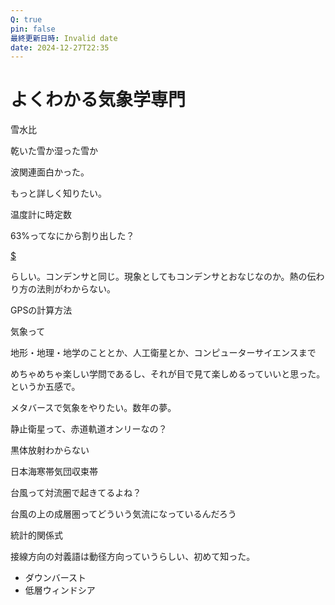 ```yaml
---
Q: true
pin: false
最終更新日時: Invalid date
date: 2024-12-27T22:35
---
```

# よくわかる気象学専門

雪水比

乾いた雪か湿った雪か

波関連面白かった。

もっと詳しく知りたい。

温度計に時定数

63%ってなにから割り出した？

[$](https://www.notion.so1-e%5E%7B-1%7D)

らしい。コンデンサと同じ。現象としてもコンデンサとおなじなのか。熱の伝わり方の法則がわからない。

GPSの計算方法

気象って

地形・地理・地学のこととか、人工衛星とか、コンピューターサイエンスまで

めちゃめちゃ楽しい学問であるし、それが目で見て楽しめるっていいと思った。というか五感で。

メタバースで気象をやりたい。数年の夢。

静止衛星って、赤道軌道オンリーなの？

黒体放射わからない

日本海寒帯気団収束帯

台風って対流圏で起きてるよね？

台風の上の成層圏ってどういう気流になっているんだろう

統計的関係式

接線方向の対義語は動径方向っていうらしい、初めて知った。

- ダウンバースト
- 低層ウィンドシア